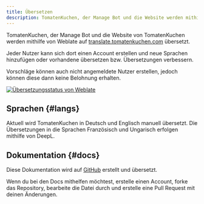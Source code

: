 ```yaml
---
title: Übersetzen
description: TomatenKuchen, der Manage Bot und die Website werden mithilfe von Weblate übersetzt - du kannst auch mithelfen!
---
```


TomatenKuchen, der Manage Bot und die Website von TomatenKuchen werden mithilfe von Weblate auf [translate.tomatenkuchen.com](https://translate.tomatenkuchen.com/engage/tk) übersetzt.

Jeder Nutzer kann sich dort einen Account erstellen und neue Sprachen hinzufügen oder vorhandene übersetzen bzw. Übersetzungen verbessern.

Vorschläge können auch nicht angemeldete Nutzer erstellen, jedoch können diese dann keine Belohnung erhalten.

[![Übersetzungsstatus von Weblate](https://translate.tomatenkuchen.com/widget/tk/multi-auto.svg)](https://translate.tomatenkuchen.com/engage/tk/)

## Sprachen {#langs}

Aktuell wird TomatenKuchen in Deutsch und Englisch manuell übersetzt. Die Übersetzungen in die Sprachen Französisch und Ungarisch erfolgen mithilfe von DeepL.

## Dokumentation {#docs}

Diese Dokumentation wird auf [GitHub](https://github.com/DEVTomatoCake/tk-docs) erstellt und übersetzt.

Wenn du bei den Docs mithelfen möchtest, erstelle einen Account, forke das Repository, bearbeite die Datei durch und erstelle eine Pull Request mit deinen Änderungen.
